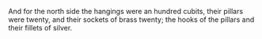 And for the north side the hangings were an hundred cubits, their pillars were twenty, and their sockets of brass twenty; the hooks of the pillars and their fillets of silver.
